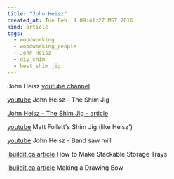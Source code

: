 ```yaml
---
title: "John Heisz"
created_at: Tue Feb  9 09:41:27 MST 2016
kind: article
tags:
  - woodworking
  - woodworking_people
  - John Heisz
  - diy_shim
  - best_shim_jig
---
```



John Heisz <a href="https://www.youtube.com/user/jpheisz" target="_blank">youtube channel</a>


<a href="https://www.youtube.com/watch?v=ijoSiaDMDp8" target="_blank">youtube</a>
John Heisz - The Shim Jig


<a href="http://www.ibuildit.ca/Workshop%20Projects/Shop%20Tricks/tricks-37.html" target="_blank">John Heisz - The Shim Jig - article</a>


<a href="https://www.youtube.com/watch?v=u7IvrUhzi94" target="_blank">youtube</a>
Matt Follett's Shim Jig (like Heisz')

<a href="https://www.youtube.com/watch?v=rhFEVf8zZkg&list=PLQl9KPrpiIH9Sk0wEiN9d0ANUOK-ntV-i&index=1" target="_blank">youtube</a>
John Heisz - Band saw mill

<a href="http://www.ibuildit.ca/Woodworking%20Projects/stackable-trays-1.html" target="_blank">ibuildit.ca article</a>
How to Make Stackable Storage Trays

<a href="http://www.ibuildit.ca/Workshop%20Projects/Shop%20Tricks/tricks-8.html" target="_blank">ibuildit.ca article</a>
Making a Drawing Bow


<!--
html boilerplate
<a href="" target="_blank"></a>
<img src="" width="400px">
<ul>
  <li></li>
</ul>
<pre>
</pre>
<pre><code>
</code></pre>
-->
